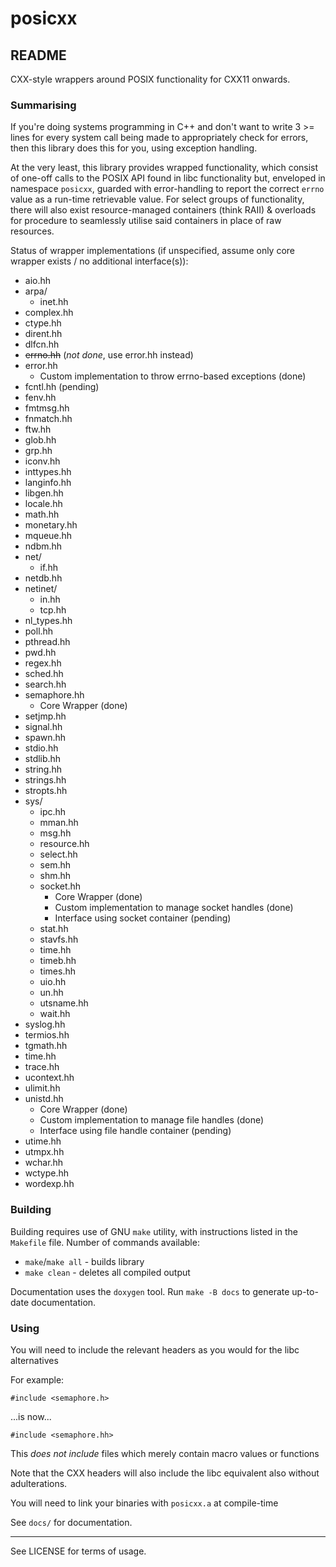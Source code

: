 # posicxx
## README

CXX-style wrappers around POSIX functionality for CXX11 onwards.

### Summarising

If you're doing systems programming in C++ and don't want to write 3 >= lines for every system call being made to appropriately check for errors, then this library does this for you, using exception handling.

At the very least, this library provides wrapped functionality, which consist of one-off calls to the POSIX API found in libc functionality but, enveloped in namespace `posicxx`, guarded with error-handling to report the correct `errno` value as a run-time retrievable value. For select groups of functionality, there will also exist resource-managed containers (think RAII) & overloads for procedure to seamlessly utilise said containers in place of raw resources.

Status of wrapper implementations (if unspecified, assume only core wrapper exists / no additional interface(s)):
* aio.hh
* arpa/
  * inet.hh
* complex.hh
* ctype.hh
* dirent.hh
* dlfcn.hh
* ~~errno.hh~~ (*not done*, use error.hh instead)
* error.hh
  * Custom implementation to throw errno-based exceptions (done)
* fcntl.hh (pending)
* fenv.hh
* fmtmsg.hh
* fnmatch.hh
* ftw.hh
* glob.hh
* grp.hh
* iconv.hh
* inttypes.hh
* langinfo.hh
* libgen.hh
* locale.hh
* math.hh
* monetary.hh
* mqueue.hh
* ndbm.hh
* net/
  * if.hh
* netdb.hh
* netinet/
  * in.hh
  * tcp.hh
* nl_types.hh
* poll.hh
* pthread.hh
* pwd.hh
* regex.hh
* sched.hh
* search.hh
* semaphore.hh
  * Core Wrapper (done)
* setjmp.hh
* signal.hh
* spawn.hh
* stdio.hh
* stdlib.hh
* string.hh
* strings.hh
* stropts.hh
* sys/
  * ipc.hh
  * mman.hh
  * msg.hh
  * resource.hh
  * select.hh
  * sem.hh
  * shm.hh
  * socket.hh
    * Core Wrapper (done)
    * Custom implementation to manage socket handles (done)
    * Interface using socket container (pending)
  * stat.hh
  * stavfs.hh
  * time.hh
  * timeb.hh
  * times.hh
  * uio.hh
  * un.hh
  * utsname.hh
  * wait.hh
* syslog.hh
* termios.hh
* tgmath.hh
* time.hh
* trace.hh
* ucontext.hh
* ulimit.hh
* unistd.hh
  * Core Wrapper (done)
  * Custom implementation to manage file handles (done)
  * Interface using file handle container (pending)
* utime.hh
* utmpx.hh
* wchar.hh
* wctype.hh
* wordexp.hh

### Building

Building requires use of GNU `make` utility, with instructions listed in the `Makefile` file.
Number of commands available:
* `make`/`make all` - builds library
* `make clean` - deletes all compiled output

Documentation uses the `doxygen` tool.
Run `make -B docs` to generate up-to-date documentation.

### Using

You will need to include the relevant headers as you would for the libc alternatives

For example:

`#include <semaphore.h>`

...is now...

`#include <semaphore.hh>`

This *does not include* files which merely contain macro values or functions

Note that the CXX headers will also include the libc equivalent also without adulterations.

You will need to link your binaries with `posicxx.a` at compile-time

See `docs/` for documentation.

***

See LICENSE for terms of usage.

